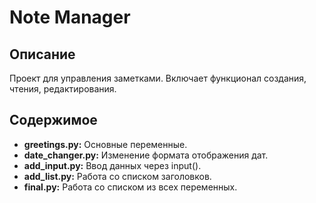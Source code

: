 # Note Manager
## Описание
Проект для управления заметками. Включает функционал создания, чтения, редактирования.
## Содержимое
- **greetings.py:** Основные переменные.
- **date_changer.py:** Изменение формата отображения дат.
- **add_input.py:** Ввод данных через input().
- **add_list.py:** Работа со списком заголовков.
- **final.py:** Работа со списком из всех переменных.